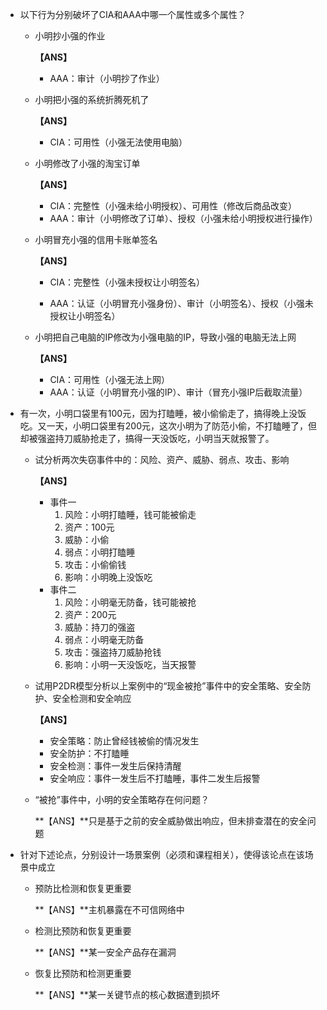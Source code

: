 - 以下⾏为分别破坏了CIA和AAA中哪⼀个属性或多个属性？

  - 小明抄小强的作业

    **【ANS】**

    - AAA：审计（小明抄了作业）

  - 小明把小强的系统折腾死机了

    **【ANS】**

    - CIA：可用性（小强无法使用电脑）

  - 小明修改了小强的淘宝订单

    **【ANS】**

    - CIA：完整性（小强未给小明授权）、可用性（修改后商品改变）
    - AAA：审计（小明修改了订单）、授权（小强未给小明授权进行操作）

  - 小明冒充小强的信用卡账单签名

    **【ANS】**

    - CIA：完整性（小强未授权让小明签名）

    - AAA：认证（小明冒充小强身份）、审计（小明签名）、授权（小强未授权让小明签名）

  - 小明把自⼰电脑的IP修改为小强电脑的IP，导致小强的电脑⽆法上⽹

    **【ANS】**

    - CIA：可用性（小强无法上网）
    - AAA：认证（小明冒充小强的IP）、审计（冒充小强IP后截取流量）

- 有⼀次，小明⼝袋里有100元，因为打瞌睡，被小偷偷⾛了，搞得晚上没饭吃。又⼀天，小明⼝袋里有200元，这次小明为了防范小偷，不打瞌睡了，但却被强盗持⼑威胁抢⾛了，搞得⼀天没饭吃，小明当天就报警了。

  - 试分析两次失窃事件中的：风险、资产、威胁、弱点、攻击、影响

    **【ANS】**

    - 事件一
      1. 风险：小明打瞌睡，钱可能被偷走
      2. 资产：100元
      3. 威胁：小偷
      4. 弱点：小明打瞌睡
      5. 攻击：小偷偷钱
      6. 影响：小明晚上没饭吃
    - 事件二
      1. 风险：小明毫无防备，钱可能被抢
      2. 资产：200元
      3. 威胁：持刀的强盗
      4. 弱点：小明毫无防备
      5. 攻击：强盗持刀威胁抢钱
      6. 影响：小明一天没饭吃，当天报警

  - 试用P2DR模型分析以上案例中的“现⾦被抢”事件中的安全策略、安全防护、安全检测和安全响应

    **【ANS】**

    - 安全策略：防止曾经钱被偷的情况发生
    - 安全防护：不打瞌睡
    - 安全检测：事件一发生后保持清醒
    - 安全响应：事件一发生后不打瞌睡，事件二发生后报警

  - “被抢”事件中，小明的安全策略存在何问题？

    **【ANS】**只是基于之前的安全威胁做出响应，但未排查潜在的安全问题

- 针对下述论点，分别设计⼀场景案例（必须和课程相关），使得该论点在该场景中成立

  - 预防比检测和恢复更重要

    **【ANS】**主机暴露在不可信网络中

  - 检测比预防和恢复更重要

    **【ANS】**某一安全产品存在漏洞

  - 恢复比预防和检测更重要

    **【ANS】**某一关键节点的核心数据遭到损坏